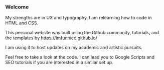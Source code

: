 ### Welcome

My strengths are in UX and typography. I am relearning how to code in HTML and CSS. 

This personal website was built using the Github community, tutorials, and the templates by https://imfunniee.github.io/

I am using it to host updates on my academic and artistic pursuits. 

Feel free to take a look at the code. I can lead you to Google Scripts and SEO tutorials if you are interested in a similar set up. 

